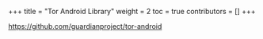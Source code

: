 +++
title = "Tor Android Library"
weight = 2
toc = true
contributors = []
+++

https://github.com/guardianproject/tor-android